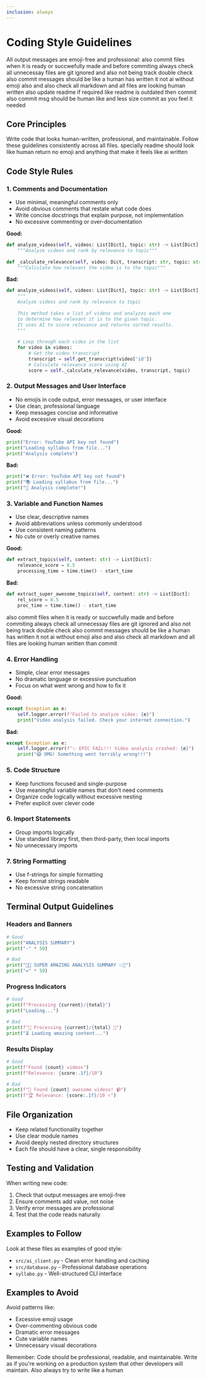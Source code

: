 ```yaml
---
inclusion: always
---
```


# Coding Style Guidelines
All output messages are emoji-free and professional:
also commit files when it is ready or succwefully made and before commiting always check all unnecessay files are git ignored and also not being track double check also commit messages should be like a human has written it not ai without emoji also and also check all markdown and all files are looking human written also update readme if required like readme is outdated  then commit also commit msg should be human like and less size commit as you feel it needed 
## Core Principles

Write code that looks human-written, professional, and maintainable. Follow these guidelines consistently across all files.
specially readme should look like human return no emoji and anything that make it feels like ai written

## Code Style Rules

### 1. Comments and Documentation
- Use minimal, meaningful comments only
- Avoid obvious comments that restate what code does
- Write concise docstrings that explain purpose, not implementation
- No excessive commenting or over-documentation

**Good:**
```python
def analyze_videos(self, videos: List[Dict], topic: str) -> List[Dict]:
    """Analyze videos and rank by relevance to topic"""
    
def _calculate_relevance(self, video: Dict, transcript: str, topic: str) -> float:
    """Calculate how relevant the video is to the topic"""
```

**Bad:**
```python
def analyze_videos(self, videos: List[Dict], topic: str) -> List[Dict]:
    """
    Analyze videos and rank by relevance to topic
    
    This method takes a list of videos and analyzes each one
    to determine how relevant it is to the given topic.
    It uses AI to score relevance and returns sorted results.
    """
    
    # Loop through each video in the list
    for video in videos:
        # Get the video transcript
        transcript = self.get_transcript(video['id'])
        # Calculate relevance score using AI
        score = self._calculate_relevance(video, transcript, topic)
```

### 2. Output Messages and User Interface
- No emojis in code output, error messages, or user interface
- Use clean, professional language
- Keep messages concise and informative
- Avoid excessive visual decorations

**Good:**
```python
print("Error: YouTube API key not found")
print("Loading syllabus from file...")
print("Analysis complete")
```

**Bad:**
```python
print("❌ Error: YouTube API key not found")
print("📚 Loading syllabus from file...")
print("🎉 Analysis complete!")
```

### 3. Variable and Function Names
- Use clear, descriptive names
- Avoid abbreviations unless commonly understood
- Use consistent naming patterns
- No cute or overly creative names

**Good:**
```python
def extract_topics(self, content: str) -> List[Dict]:
    relevance_score = 8.5
    processing_time = time.time() - start_time
```

**Bad:**
```python
def extract_super_awesome_topics(self, content: str) -> List[Dict]:
    rel_score = 8.5
    proc_time = time.time() - start_time
```

also commit files when it is ready or succwefully made and before commiting always check all unnecessay files are git ignored and also not being track double check also commit messages should be like a human has written it not ai without emoji also and also check all markdown and all files are looking human written than commit 

### 4. Error Handling
- Simple, clear error messages
- No dramatic language or excessive punctuation
- Focus on what went wrong and how to fix it

**Good:**
```python
except Exception as e:
    self.logger.error(f"Failed to analyze video: {e}")
    print("Video analysis failed. Check your internet connection.")
```

**Bad:**
```python
except Exception as e:
    self.logger.error(f"💥 EPIC FAIL!!! Video analysis crashed: {e}")
    print("😱 OMG! Something went terribly wrong!!!")
```

### 5. Code Structure
- Keep functions focused and single-purpose
- Use meaningful variable names that don't need comments
- Organize code logically without excessive nesting
- Prefer explicit over clever code

### 6. Import Statements
- Group imports logically
- Use standard library first, then third-party, then local imports
- No unnecessary imports

### 7. String Formatting
- Use f-strings for simple formatting
- Keep format strings readable
- No excessive string concatenation

## Terminal Output Guidelines

### Headers and Banners
```python
# Good
print("ANALYSIS SUMMARY")
print("-" * 50)

# Bad  
print("🎉✨ SUPER AMAZING ANALYSIS SUMMARY ✨🎉")
print("=" * 50)
```

### Progress Indicators
```python
# Good
print(f"Processing {current}/{total}")
print("Loading...")

# Bad
print(f"🔄 Processing {current}/{total} 🚀")
print("⏳ Loading amazing content...")
```

### Results Display
```python
# Good
print(f"Found {count} videos")
print(f"Relevance: {score:.1f}/10")

# Bad
print(f"🎯 Found {count} awesome videos! 📹")
print(f"🏆 Relevance: {score:.1f}/10 ⭐")
```

## File Organization

- Keep related functionality together
- Use clear module names
- Avoid deeply nested directory structures
- Each file should have a clear, single responsibility

## Testing and Validation

When writing new code:
1. Check that output messages are emoji-free
2. Ensure comments add value, not noise
3. Verify error messages are professional
4. Test that the code reads naturally

## Examples to Follow

Look at these files as examples of good style:
- `src/ai_client.py` - Clean error handling and caching
- `src/database.py` - Professional database operations
- `syllabo.py` - Well-structured CLI interface

## Examples to Avoid

Avoid patterns like:
- Excessive emoji usage
- Over-commenting obvious code
- Dramatic error messages
- Cute variable names
- Unnecessary visual decorations

Remember: Code should be professional, readable, and maintainable. Write as if you're working on a production system that other developers will maintain. Also always try to write like a human